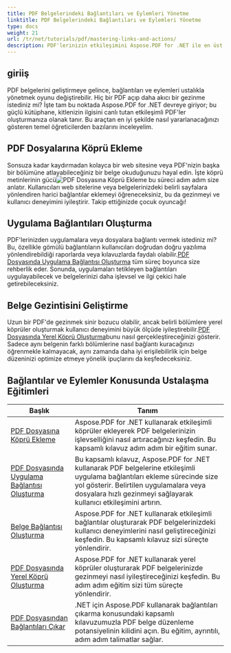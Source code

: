 ```yaml
---
title: PDF Belgelerindeki Bağlantıları ve Eylemleri Yönetme
linktitle: PDF Belgelerindeki Bağlantıları ve Eylemleri Yönetme
type: docs
weight: 21
url: /tr/net/tutorials/pdf/mastering-links-and-actions/
description: PDF'lerinizin etkileşimini Aspose.PDF for .NET ile en üst düzeye çıkarın. Adım adım eğitimlerimizle köprü metinleri eklemeyi ve gezinmeyi geliştirmeyi keşfedin.
---
```

## giriiş

PDF belgelerini geliştirmeye gelince, bağlantıları ve eylemleri ustalıkla yönetmek oyunu değiştirebilir. Hiç bir PDF açıp daha akıcı bir gezinme istediniz mi? İşte tam bu noktada Aspose.PDF for .NET devreye giriyor; bu güçlü kütüphane, kitlenizin ilgisini canlı tutan etkileşimli PDF'ler oluşturmanıza olanak tanır. Bu araçtan en iyi şekilde nasıl yararlanacağınızı gösteren temel öğreticilerden bazılarını inceleyelim.

## PDF Dosyalarına Köprü Ekleme
 Sonsuza kadar kaydırmadan kolayca bir web sitesine veya PDF'nizin başka bir bölümüne atlayabileceğiniz bir belge okuduğunuzu hayal edin. İşte köprü metinlerinin gücü![PDF Dosyasına Köprü Ekleme](./adding-hyperlink/) bu süreci adım adım size anlatır. Kullanıcıları web sitelerine veya belgelerinizdeki belirli sayfalara yönlendiren harici bağlantılar eklemeyi öğreneceksiniz, bu da gezinmeyi ve kullanıcı deneyimini iyileştirir. Takip ettiğinizde çocuk oyuncağı!

## Uygulama Bağlantıları Oluşturma
 PDF'lerinizden uygulamalara veya dosyalara bağlantı vermek istediniz mi? Bu, özellikle gömülü bağlantıların kullanıcıları doğrudan doğru yazılıma yönlendirebildiği raporlarda veya kılavuzlarda faydalı olabilir.[PDF Dosyasında Uygulama Bağlantısı Oluşturma](./creating-application-link/) tüm süreç boyunca size rehberlik eder. Sonunda, uygulamaları tetikleyen bağlantıları uygulayabilecek ve belgelerinizi daha işlevsel ve ilgi çekici hale getirebileceksiniz.

## Belge Gezintisini Geliştirme
 Uzun bir PDF'de gezinmek sinir bozucu olabilir, ancak belirli bölümlere yerel köprüler oluşturmak kullanıcı deneyimini büyük ölçüde iyileştirebilir.[PDF Dosyasında Yerel Köprü Oluşturma](./creating-local-hyperlink/)bunu nasıl gerçekleştireceğinizi gösterir. Sadece aynı belgenin farklı bölümlerine nasıl bağlantı kuracağınızı öğrenmekle kalmayacak, aynı zamanda daha iyi erişilebilirlik için belge düzeninizi optimize etmeye yönelik ipuçlarını da keşfedeceksiniz.

## Bağlantılar ve Eylemler Konusunda Ustalaşma Eğitimleri
| Başlık | Tanım |
| --- | --- | 
| [PDF Dosyasına Köprü Ekleme](./adding-hyperlink/) | Aspose.PDF for .NET kullanarak etkileşimli köprüler ekleyerek PDF belgelerinizin işlevselliğini nasıl artıracağınızı keşfedin. Bu kapsamlı kılavuz adım adım bir eğitim sunar. |  
| [PDF Dosyasında Uygulama Bağlantısı Oluşturma](./creating-application-link/) | Bu kapsamlı kılavuz, Aspose.PDF for .NET kullanarak PDF belgelerine etkileşimli uygulama bağlantıları ekleme sürecinde size yol gösterir. Belirtilen uygulamalara veya dosyalara hızlı gezinmeyi sağlayarak kullanıcı etkileşimini artırın. |  
| [Belge Bağlantısı Oluşturma](./creating-document-link/) | Aspose.PDF for .NET kullanarak etkileşimli bağlantılar oluşturarak PDF belgelerinizdeki kullanıcı deneyimlerini nasıl geliştireceğinizi keşfedin. Bu kapsamlı kılavuz sizi süreçte yönlendirir. |  
| [PDF Dosyasında Yerel Köprü Oluşturma](./creating-local-hyperlink/) | Aspose.PDF for .NET kullanarak yerel köprüler oluşturarak PDF belgelerinizde gezinmeyi nasıl iyileştireceğinizi keşfedin. Bu adım adım eğitim sizi tüm süreçte yönlendirir. |  
| [PDF Dosyasından Bağlantıları Çıkar](./extract-links-from-pdf-file/) | .NET için Aspose.PDF kullanarak bağlantıları çıkarma konusundaki kapsamlı kılavuzumuzla PDF belge düzenleme potansiyelinin kilidini açın. Bu eğitim, ayrıntılı, adım adım talimatlar sağlar. |  
